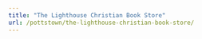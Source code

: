```yaml
---
title: "The Lighthouse Christian Book Store"
url: /pottstown/the-lighthouse-christian-book-store/
---
```

